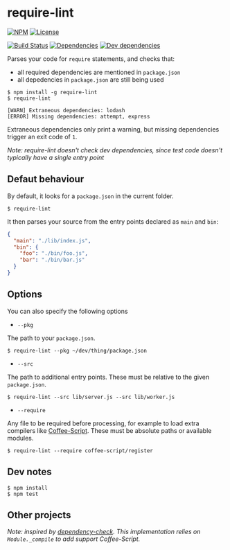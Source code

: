 # require-lint


[![NPM](http://img.shields.io/npm/v/require-lint.svg?style=flat)](https://npmjs.org/package/require-lint)
[![License](http://img.shields.io/npm/l/require-lint.svg?style=flat)](https://github.com/TabDigital/require-lint)

[![Build Status](http://img.shields.io/travis/TabDigital/require-lint.svg?style=flat)](http://travis-ci.org/TabDigital/require-lint)
[![Dependencies](http://img.shields.io/david/TabDigital/require-lint.svg?style=flat)](https://david-dm.org/TabDigital/require-lint)
[![Dev dependencies](http://img.shields.io/david/dev/TabDigital/require-lint.svg?style=flat)](https://david-dm.org/TabDigital/require-lint)

Parses your code for `require` statements, and checks that:

- all required dependencies are mentioned in `package.json`
- all depedencies in `package.json` are still being used

```
$ npm install -g require-lint
$ require-lint

[WARN] Extraneous dependencies: lodash
[ERROR] Missing dependencies: attempt, express
```

Extraneous dependencies only print a warning, but missing dependencies trigger an exit code of `1`.

*Note: require-lint doesn't check dev dependencies, since test code doesn't typically have a single entry point*

## Defaut behaviour

By default, it looks for a `package.json` in the current folder.

```
$ require-lint
```

It then parses your source from the entry points declared as `main` and `bin`:

```json
{
  "main": "./lib/index.js",
  "bin": {
    "foo": "./bin/foo.js",
    "bar": "./bin/bar.js"
  }
}
```

## Options

You can also specify the following options

- `--pkg`

The path to your `package.json`.

```
$ require-lint --pkg ~/dev/thing/package.json
```

- `--src`

The path to additional entry points.
These must be relative to the given `package.json`.

```
$ require-lint --src lib/server.js --src lib/worker.js
```

- `--require`

Any file to be required before processing, for example to load extra compilers like [Coffee-Script](http://coffeescript.org/).
These must be absolute paths or available modules.

```
$ require-lint --require coffee-script/register
```

## Dev notes

```
$ npm install
$ npm test
```

## Other projects

*Note: inspired by [dependency-check](https://github.com/maxogden/dependency-check). This implementation relies on `Module._compile` to add support Coffee-Script.*
